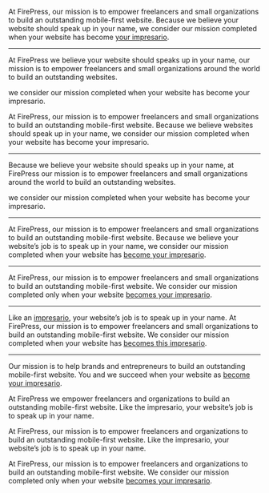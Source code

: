At FirePress, our mission is to empower freelancers and small organizations to build an outstanding mobile-first website. Because we believe your website should speak up in your name, we consider our mission completed when your website has become [your impresario](../why-launching-your-next-website-with-firepress/).

---

At FirePress we believe your website should speaks up in your name,  our mission is to empower freelancers and small organizations around the world to build an outstanding websites.

we consider our mission completed when your website has become your impresario.

At FirePress, our mission is to empower freelancers and small organizations to build an outstanding mobile-first website. Because we believe websites should speak up in your name, we consider our mission completed when your website has become your impresario.

---

Because we believe your website should speaks up in your name, at FirePress our mission is to empower freelancers and small organizations around the world to build an outstanding websites.

we consider our mission completed when your website has become your impresario.

---

At FirePress, our mission is to empower freelancers and small organizations to build an outstanding mobile-first website.
Because we believe your website’s job is to speak up in your name, we consider our mission completed when your website has [become your impresario](../why-launching-your-next-website-with-firepress/).

---

At FirePress, our mission is to empower freelancers and small organizations to build an outstanding mobile-first website. We consider our mission completed only when your website [becomes your impresario](../why-launching-your-next-website-with-firepress/).

---

Like an [impresario](../why-launching-your-next-website-with-firepress/), your website’s job is to speak up in your name. At FirePress, our mission is to empower freelancers and small organizations to build an outstanding mobile-first website. We consider our mission completed when your website has [becomes this impresario](../why-launching-your-next-website-with-firepress/).

---

Our mission is to help brands and entrepreneurs to build an outstanding mobile-first website. You and we succeed when your website as [become your impresario](/blog/why-starting-your-next-website-with-firepress).

At FirePress we empower freelancers and organizations to build an outstanding mobile-first website. Like the impresario, your website’s job is to speak up in your name.


At FirePress, our mission is to empower freelancers and organizations to build an outstanding mobile-first website. Like the impresario, your website’s job is to speak up in your name.

At FirePress, our mission is to empower freelancers and organizations to build an outstanding mobile-first website. We consider our mission  completed only when your website [becomes your impresario](/blog/why-starting-your-next-website-with-firepress).